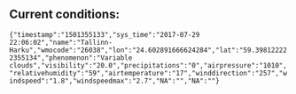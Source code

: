 ## Current conditions: 
 ``` {"timestamp":"1501355133","sys_time":"2017-07-29 22:06:02","name":"Tallinn-Harku","wmocode":"26038","lon":"24.602891666624284","lat":"59.398122222355134","phenomenon":"Variable clouds","visibility":"20.0","precipitations":"0","airpressure":"1010","relativehumidity":"59","airtemperature":"17","winddirection":"257","windspeed":"1.8","windspeedmax":"2.7","NA":"","NA":""} ```

